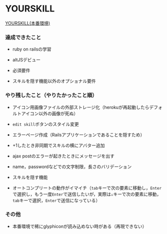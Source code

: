 # YOURSKILL 

[YOURSKILL(本番環境)](https://webappsample.herokuapp.com/users/12)

### 達成できたこと

* ruby on railsの学習

* altJSデビュー

* 必須要件

* スキルを隠す機能以外のオプショナル要件


### やり残したこと（やりたかったこと順）

* アイコン用画像ファイルの外部ストレージ化（herokuが再起動したらデフォルトアイコン以外の画像が死ぬ）

* ```edit skill```ボタンのスタイル変更

* エラーページ作成（Railsアプリケーションであることを隠すため）

* +1したとき非同期でスキルの横にアバター追加

* ajax postのエラーが起きたときにメッセージを出す

* name，passwordなどでの文字制限，長さのバリデーション

* スキルを隠す機能

* オートコンプリートの動作がイマイチ（```tab```キーで次の要素に移動し，```Enter```で選択し，もう一度```Enter```で送信したいが，実際は```↓```キーで次の要素に移動，```tab```キーで選択，```Enter```で送信になっている）


### その他

* 本番環境で稀にglyphiconが読み込めない時がある（再現できない）
